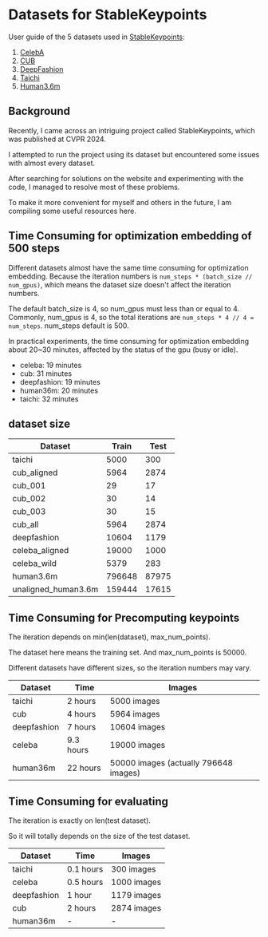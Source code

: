 # Datasets for StableKeypoints

User guide of the 5 datasets used in [StableKeypoints](https://github.com/ubc-vision/StableKeypoints):
1. [CelebA](1-celeba)
2. [CUB](2-cub)
3. [DeepFashion](3-deepfashion)
4. [Taichi](4-taichi)
5. [Human3.6m](5-human36m)


## Background

Recently, I came across an intriguing project called StableKeypoints, which was published at CVPR 2024.

I attempted to run the project using its dataset but encountered some issues with almost every dataset.

After searching for solutions on the website and experimenting with the code, I managed to resolve most of these problems.

To make it more convenient for myself and others in the future, I am compiling some useful resources here.


## Time Consuming for optimization embedding of 500 steps


Different datasets almost have the same time consuming for optimization embedding.
Because the iteration numbers is `num_steps * (batch_size // num_gpus)`, which means the dataset size doesn't affect the iteration numbers.

The default batch_size is 4, so num_gpus must less than or equal to 4.
Commonly, num_gpus is 4, so the total iterations are `num_steps * 4 // 4 = num_steps`.
num_steps default is 500.

In practical experiments, the time consuming for optimization embedding about 20~30 minutes, affected by the status of the gpu (busy or idle).

- celeba: 19 minutes
- cub: 31 minutes
- deepfashion: 19 minutes
- human36m: 20 minutes
- taichi: 32 minutes


## dataset size

| Dataset             | Train  | Test  |
| ------------------- | ------ | ----- |
| taichi              | 5000   | 300   |
| cub_aligned         | 5964   | 2874  |
| cub_001             | 29     | 17    |
| cub_002             | 30     | 14    |
| cub_003             | 30     | 15    |
| cub_all             | 5964   | 2874  |
| deepfashion         | 10604  | 1179  |
| celeba_aligned      | 19000  | 1000  |
| celeba_wild         | 5379   | 283   |
| human3.6m           | 796648 | 87975 |
| unaligned_human3.6m | 159444 | 17615 |


## Time Consuming for Precomputing keypoints

The iteration depends on min(len(dataset), max_num_points).

The dataset here means the	training set.
And max_num_points is 50000.

Different datasets have different sizes, so the iteration numbers may vary.

| Dataset     | Time      | Images                                |
| ----------- | --------- | ------------------------------------- |
| taichi      | 2 hours   | 5000 images                           |
| cub         | 4 hours   | 5964 images                           |
| deepfashion | 7 hours   | 10604 images                          |
| celeba      | 9.3 hours | 19000 images                          |
| human36m    | 22 hours  | 50000 images (actually 796648 images) |


## Time Consuming for evaluating

The iteration is exactly on len(test dataset).

So it will totally depends on the size of the test dataset.

| Dataset     | Time      | Images      |
| ----------- | --------- | ----------- |
| taichi      | 0.1 hours | 300 images  |
| celeba      | 0.5 hours | 1000 images |
| deepfashion | 1 hour    | 1179 images |
| cub         | 2 hours   | 2874 images |
| human36m    | -         | -           |
